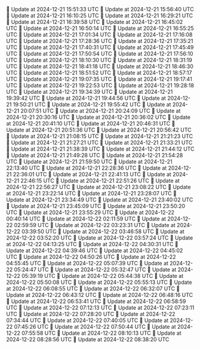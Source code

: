 🔄 Update at 2024-12-21 15:51:33 UTC
🔄 Update at 2024-12-21 15:56:40 UTC
🔄 Update at 2024-12-21 16:10:25 UTC
🔄 Update at 2024-12-21 16:29:21 UTC
🔄 Update at 2024-12-21 16:39:58 UTC
🔄 Update at 2024-12-21 16:45:02 UTC
🔄 Update at 2024-12-21 16:50:14 UTC
🔄 Update at 2024-12-21 16:55:25 UTC
🔄 Update at 2024-12-21 17:01:34 UTC
🔄 Update at 2024-12-21 17:16:08 UTC
🔄 Update at 2024-12-21 17:28:36 UTC
🔄 Update at 2024-12-21 17:35:21 UTC
🔄 Update at 2024-12-21 17:40:31 UTC
🔄 Update at 2024-12-21 17:45:49 UTC
🔄 Update at 2024-12-21 17:50:54 UTC
🔄 Update at 2024-12-21 17:56:10 UTC
🔄 Update at 2024-12-21 18:10:30 UTC
🔄 Update at 2024-12-21 18:31:19 UTC
🔄 Update at 2024-12-21 18:41:18 UTC
🔄 Update at 2024-12-21 18:46:30 UTC
🔄 Update at 2024-12-21 18:51:52 UTC
🔄 Update at 2024-12-21 18:57:17 UTC
🔄 Update at 2024-12-21 19:07:35 UTC
🔄 Update at 2024-12-21 19:17:41 UTC
🔄 Update at 2024-12-21 19:22:53 UTC
🔄 Update at 2024-12-21 19:28:18 UTC
🔄 Update at 2024-12-21 19:34:39 UTC
🔄 Update at 2024-12-21 19:39:42 UTC
🔄 Update at 2024-12-21 19:44:56 UTC
🔄 Update at 2024-12-21 19:50:21 UTC
🔄 Update at 2024-12-21 19:55:42 UTC
🔄 Update at 2024-12-21 20:07:51 UTC
🔄 Update at 2024-12-21 20:24:09 UTC
🔄 Update at 2024-12-21 20:30:16 UTC
🔄 Update at 2024-12-21 20:36:02 UTC
🔄 Update at 2024-12-21 20:41:10 UTC
🔄 Update at 2024-12-21 20:46:31 UTC
🔄 Update at 2024-12-21 20:51:36 UTC
🔄 Update at 2024-12-21 20:56:42 UTC
🔄 Update at 2024-12-21 21:08:15 UTC
🔄 Update at 2024-12-21 21:21:23 UTC
🔄 Update at 2024-12-21 21:27:21 UTC
🔄 Update at 2024-12-21 21:33:21 UTC
🔄 Update at 2024-12-21 21:38:39 UTC
🔄 Update at 2024-12-21 21:44:12 UTC
🔄 Update at 2024-12-21 21:49:28 UTC
🔄 Update at 2024-12-21 21:54:28 UTC
🔄 Update at 2024-12-21 21:59:50 UTC
🔄 Update at 2024-12-21 22:13:40 UTC
🔄 Update at 2024-12-21 22:28:36 UTC
🔄 Update at 2024-12-21 22:36:01 UTC
🔄 Update at 2024-12-21 22:41:13 UTC
🔄 Update at 2024-12-21 22:46:15 UTC
🔄 Update at 2024-12-21 22:51:26 UTC
🔄 Update at 2024-12-21 22:56:27 UTC
🔄 Update at 2024-12-21 23:08:22 UTC
🔄 Update at 2024-12-21 23:22:14 UTC
🔄 Update at 2024-12-21 23:28:07 UTC
🔄 Update at 2024-12-21 23:34:49 UTC
🔄 Update at 2024-12-21 23:40:02 UTC
🔄 Update at 2024-12-21 23:45:09 UTC
🔄 Update at 2024-12-21 23:50:20 UTC
🔄 Update at 2024-12-21 23:55:29 UTC
🔄 Update at 2024-12-22 00:40:14 UTC
🔄 Update at 2024-12-22 02:11:59 UTC
🔄 Update at 2024-12-22 02:59:59 UTC
🔄 Update at 2024-12-22 03:23:31 UTC
🔄 Update at 2024-12-22 03:39:50 UTC
🔄 Update at 2024-12-22 03:46:58 UTC
🔄 Update at 2024-12-22 03:52:20 UTC
🔄 Update at 2024-12-22 03:57:24 UTC
🔄 Update at 2024-12-22 04:13:25 UTC
🔄 Update at 2024-12-22 04:30:31 UTC
🔄 Update at 2024-12-22 04:39:46 UTC
🔄 Update at 2024-12-22 04:45:02 UTC
🔄 Update at 2024-12-22 04:50:26 UTC
🔄 Update at 2024-12-22 04:55:45 UTC
🔄 Update at 2024-12-22 05:07:39 UTC
🔄 Update at 2024-12-22 05:24:47 UTC
🔄 Update at 2024-12-22 05:32:47 UTC
🔄 Update at 2024-12-22 05:39:19 UTC
🔄 Update at 2024-12-22 05:44:38 UTC
🔄 Update at 2024-12-22 05:50:08 UTC
🔄 Update at 2024-12-22 05:55:13 UTC
🔄 Update at 2024-12-22 06:08:55 UTC
🔄 Update at 2024-12-22 06:32:07 UTC
🔄 Update at 2024-12-22 06:43:12 UTC
🔄 Update at 2024-12-22 06:48:16 UTC
🔄 Update at 2024-12-22 06:53:41 UTC
🔄 Update at 2024-12-22 06:58:59 UTC
🔄 Update at 2024-12-22 07:12:13 UTC
🔄 Update at 2024-12-22 07:23:11 UTC
🔄 Update at 2024-12-22 07:28:20 UTC
🔄 Update at 2024-12-22 07:34:44 UTC
🔄 Update at 2024-12-22 07:40:05 UTC
🔄 Update at 2024-12-22 07:45:26 UTC
🔄 Update at 2024-12-22 07:50:44 UTC
🔄 Update at 2024-12-22 07:55:58 UTC
🔄 Update at 2024-12-22 08:10:13 UTC
🔄 Update at 2024-12-22 08:28:56 UTC
🔄 Update at 2024-12-22 08:38:20 UTC
